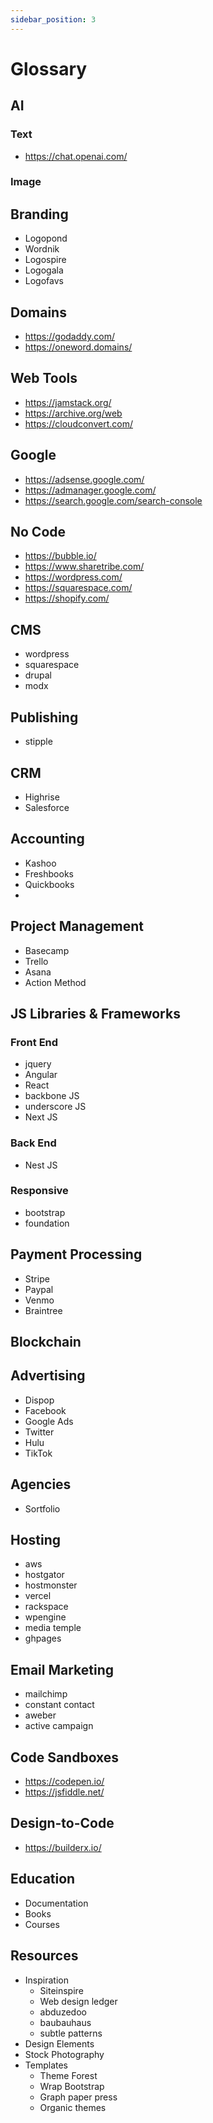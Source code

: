 ```yaml
---
sidebar_position: 3
---
```


# Glossary

## AI  

### Text  
- https://chat.openai.com/  

### Image  

## Branding 
- Logopond
- Wordnik
- Logospire
- Logogala
- Logofavs 

## Domains  
- https://godaddy.com/  
- https://oneword.domains/  

## Web Tools  
- https://jamstack.org/  
- https://archive.org/web  
- https://cloudconvert.com/

## Google  
- https://adsense.google.com/
- https://admanager.google.com/
- https://search.google.com/search-console

## No Code  
- https://bubble.io/  
- https://www.sharetribe.com/ 
- https://wordpress.com/
- https://squarespace.com/
- https://shopify.com/ 

## CMS  
- wordpress  
- squarespace  
- drupal  
- modx  

## Publishing
- stipple

## CRM  
- Highrise
- Salesforce

## Accounting 
- Kashoo
- Freshbooks
- Quickbooks
-  

## Project Management
- Basecamp
- Trello
- Asana
- Action Method

## JS Libraries & Frameworks  

### Front End  
- jquery
- Angular
- React
- backbone JS
- underscore JS
- Next JS
  
### Back End  
- Nest JS

### Responsive  
- bootstrap
- foundation

## Payment Processing
- Stripe
- Paypal
- Venmo
- Braintree

## Blockchain

## Advertising  
- Dispop
- Facebook
- Google Ads
- Twitter
- Hulu
- TikTok

## Agencies  
- Sortfolio

## Hosting  
- aws
- hostgator
- hostmonster
- vercel
- rackspace
- wpengine
- media temple
- ghpages

## Email Marketing 
- mailchimp
- constant contact
- aweber
- active campaign 

## Code Sandboxes  
- https://codepen.io/
- https://jsfiddle.net/

## Design-to-Code  
- https://builderx.io/  

## Education  
- Documentation
- Books
- Courses


## Resources  
- Inspiration
  - Siteinspire
  - Web design ledger
  - abduzedoo
  - baubauhaus
  - subtle patterns  
- Design Elements  
- Stock Photography  
- Templates  
  - Theme Forest
  - Wrap Bootstrap
  - Graph paper press
  - Organic themes
